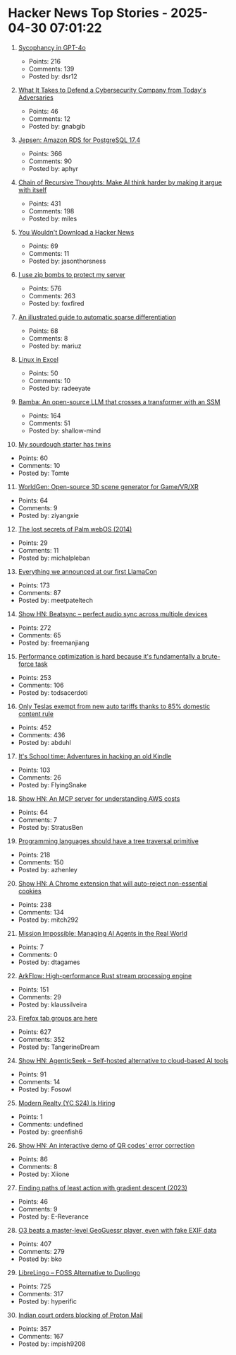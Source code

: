 # Hacker News Top Stories - 2025-04-30 07:01:22

1. [Sycophancy in GPT-4o](https://openai.com/index/sycophancy-in-gpt-4o/)
   - Points: 216
   - Comments: 139
   - Posted by: dsr12

2. [What It Takes to Defend a Cybersecurity Company from Today's Adversaries](https://www.sentinelone.com/labs/top-tier-target-what-it-takes-to-defend-a-cybersecurity-company-from-todays-adversaries/)
   - Points: 46
   - Comments: 12
   - Posted by: gnabgib

3. [Jepsen: Amazon RDS for PostgreSQL 17.4](https://jepsen.io/analyses/amazon-rds-for-postgresql-17.4)
   - Points: 366
   - Comments: 90
   - Posted by: aphyr

4. [Chain of Recursive Thoughts: Make AI think harder by making it argue with itself](https://github.com/PhialsBasement/Chain-of-Recursive-Thoughts)
   - Points: 431
   - Comments: 198
   - Posted by: miles

5. [You Wouldn't Download a Hacker News](https://www.jasonthorsness.com/25)
   - Points: 69
   - Comments: 11
   - Posted by: jasonthorsness

6. [I use zip bombs to protect my server](https://idiallo.com/blog/zipbomb-protection)
   - Points: 576
   - Comments: 263
   - Posted by: foxfired

7. [An illustrated guide to automatic sparse differentiation](https://iclr-blogposts.github.io/2025/blog/sparse-autodiff/)
   - Points: 68
   - Comments: 8
   - Posted by: mariuz

8. [Linux in Excel](https://github.com/NSG650/LinuxInExcel)
   - Points: 50
   - Comments: 10
   - Posted by: radeeyate

9. [Bamba: An open-source LLM that crosses a transformer with an SSM](https://research.ibm.com/blog/bamba-ssm-transformer-model)
   - Points: 164
   - Comments: 51
   - Posted by: shallow-mind

10. [My sourdough starter has twins](https://brainbaking.com/post/2025/04/my-sourdough-starter-has-twins/)
   - Points: 60
   - Comments: 10
   - Posted by: Tomte

11. [WorldGen: Open-source 3D scene generator for Game/VR/XR](https://worldgen.github.io/)
   - Points: 64
   - Comments: 9
   - Posted by: ziyangxie

12. [The lost secrets of Palm webOS (2014)](https://www.theverge.com/2014/1/2/5264580/the-lost-secrets-of-webos)
   - Points: 29
   - Comments: 11
   - Posted by: michalpleban

13. [Everything we announced at our first LlamaCon](https://ai.meta.com/blog/llamacon-llama-news/?_fb_noscript=1)
   - Points: 173
   - Comments: 87
   - Posted by: meetpateltech

14. [Show HN: Beatsync – perfect audio sync across multiple devices](https://github.com/freeman-jiang/beatsync)
   - Points: 272
   - Comments: 65
   - Posted by: freemanjiang

15. [Performance optimization is hard because it's fundamentally a brute-force task](https://purplesyringa.moe/blog/why-performance-optimization-is-hard-work/)
   - Points: 253
   - Comments: 106
   - Posted by: todsacerdoti

16. [Only Teslas exempt from new auto tariffs thanks to 85% domestic content rule](https://fuelarc.com/cars/only-tesla-exempt-from-new-auto-tariffs-thanks-to-85-domestic-content-rule/)
   - Points: 452
   - Comments: 436
   - Posted by: abduhl

17. [It's School time: Adventures in hacking an old Kindle](https://samkhawase.com/blog/hacking-kindle/)
   - Points: 103
   - Comments: 26
   - Posted by: FlyingSnake

18. [Show HN: An MCP server for understanding AWS costs](undefined)
   - Points: 64
   - Comments: 7
   - Posted by: StratusBen

19. [Programming languages should have a tree traversal primitive](https://blog.tylerglaiel.com/p/programming-languages-should-have)
   - Points: 218
   - Comments: 150
   - Posted by: azhenley

20. [Show HN: A Chrome extension that will auto-reject non-essential cookies](https://blog.bymitch.com/posts/reject-cookies/)
   - Points: 238
   - Comments: 134
   - Posted by: mitch292

21. [Mission Impossible: Managing AI Agents in the Real World](https://medium.com/gitconnected/mission-impossible-managing-ai-agents-in-the-real-world-f8e7834833af)
   - Points: 7
   - Comments: 0
   - Posted by: dtagames

22. [ArkFlow: High-performance Rust stream processing engine](https://github.com/arkflow-rs/arkflow)
   - Points: 151
   - Comments: 29
   - Posted by: klaussilveira

23. [Firefox tab groups are here](https://blog.mozilla.org/en/firefox/tab-groups-community/)
   - Points: 627
   - Comments: 352
   - Posted by: TangerineDream

24. [Show HN: AgenticSeek – Self-hosted alternative to cloud-based AI tools](https://github.com/Fosowl/agenticSeek)
   - Points: 91
   - Comments: 14
   - Posted by: Fosowl

25. [Modern Realty (YC S24) Is Hiring](https://www.workatastartup.com/jobs/66546)
   - Points: 1
   - Comments: undefined
   - Posted by: greenfish6

26. [Show HN: An interactive demo of QR codes' error correction](https://qris.cool)
   - Points: 86
   - Comments: 8
   - Posted by: Xiione

27. [Finding paths of least action with gradient descent (2023)](https://greydanus.github.io/2023/03/05/ncf-tutorial/)
   - Points: 46
   - Comments: 9
   - Posted by: E-Reverance

28. [O3 beats a master-level GeoGuessr player, even with fake EXIF data](https://sampatt.com/blog/2025-04-28-can-o3-beat-a-geoguessr-master)
   - Points: 407
   - Comments: 279
   - Posted by: bko

29. [LibreLingo – FOSS Alternative to Duolingo](https://librelingo.app)
   - Points: 725
   - Comments: 317
   - Posted by: hyperific

30. [Indian court orders blocking of Proton Mail](https://techcrunch.com/2025/04/29/indian-court-orders-blocking-of-proton-mail/)
   - Points: 357
   - Comments: 167
   - Posted by: impish9208


